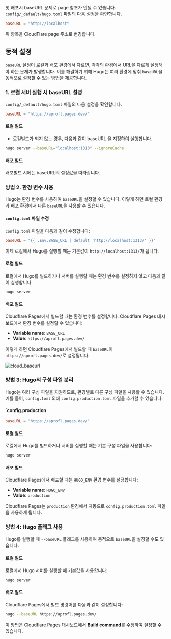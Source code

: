 첫 배포시 baseURL 문제로 page 참조가 안될 수 있습니다.
 `config/_default/hugo.toml` 파일의 다음 설정을 확인합니다.
 
```toml
baseURL = "http://localhost"
```

위 항목을 CloudFlare page 주소로 변경합니다.

## 동적 설정

`baseURL` 설정이 로컬과 배포 환경에서 다르면, 각각의 환경에서 URL을 다르게 설정해야 하는 문제가 발생합니다. 이를 해결하기 위해 Hugo는 여러 환경에 맞춰 `baseURL`을 동적으로 설정할 수 있는 방법을 제공합니다.

###  1. 로컬 서버 실행 시 baseURL 설정

`config/_default/hugo.toml` 파일의 다음 설정을 확인합니다.
 
```toml
baseURL = "https://aprofl.pages.dev/"
```

#### 로컬 빌드

- 로컬빌드가 되지 않는 경우, 다음과 같이 baseURL 을 지정하여 실행합니다.

```sh
hugo server --baseURL="localhost:1313" --ignoreCache
```

#### 배포 빌드
배포빌드 시에는 baseURL의 설정값을 따라갑니다.

### 방법 2. 환경 변수 사용

Hugo는 환경 변수를 사용하여 `baseURL`을 설정할 수 있습니다. 이렇게 하면 로컬 환경과 배포 환경에서 다른 `baseURL`을 사용할 수 있습니다.

#### `config.toml` 파일 수정

`config.toml` 파일을 다음과 같이 수정합니다:

```toml
baseURL = "{{ .Env.BASE_URL | default 'http://localhost:1313/' }}"
```

이제 로컬에서 Hugo를 실행할 때는 기본값이 `http://localhost:1313/`가 됩니다.

#### 로컬 빌드

로컬에서 Hugo를 빌드하거나 서버를 실행할 때는 환경 변수를 설정하지 않고 다음과 같이 실행합니다

```sh
hugo server
```

#### 배포 빌드

Cloudflare Pages에서 빌드할 때는 환경 변수를 설정합니다. Cloudflare Pages 대시보드에서 환경 변수를 설정할 수 있습니다:

- **Variable name**: `BASE_URL`
- **Value**: `https://aprofl.pages.dev/`

이렇게 하면 Cloudflare Pages에서 빌드할 때 `baseURL`이 `https://aprofl.pages.dev/`로 설정됩니다.

![cloud_baseurl](/Resources/cloud_baseurl.png)

### 방법 3: Hugo의 구성 파일 분리

Hugo는 여러 구성 파일을 지원하므로, 환경별로 다른 구성 파일을 사용할 수 있습니다. 예를 들어, `config.toml` 외에 `config.production.toml` 파일을 추가할 수 있습니다.

#### `config.production

```toml
baseURL = "https://aprofl.pages.dev/"
```

#### 로컬 빌드

로컬에서 Hugo를 빌드하거나 서버를 실행할 때는 기본 구성 파일을 사용합니다:

```sh
hugo server
```

#### 배포 빌드

Cloudflare Pages에서 배포할 때는 `HUGO_ENV` 환경 변수를 설정합니다:

- **Variable name**: `HUGO_ENV`
- **Value**: `production`

Cloudflare Pages는 `production` 환경에서 자동으로 `config.production.toml` 파일을 사용하게 됩니다.

### 방법 4: Hugo 플래그 사용

Hugo를 실행할 때 `--baseURL` 플래그를 사용하여 동적으로 `baseURL`을 설정할 수도 있습니다.

#### 로컬 빌드

로컬에서 Hugo 서버를 실행할 때 기본값을 사용합니다:

```sh
hugo server
```

#### 배포 빌드

Cloudflare Pages에서 빌드 명령어를 다음과 같이 설정합니다:

```sh
hugo --baseURL https://aprofl.pages.dev/
```

이 방법은 Cloudflare Pages 대시보드에서 **Build command**를 수정하여 설정할 수 있습니다.